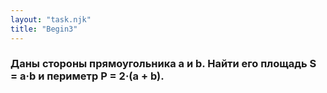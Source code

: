 ```yaml
---
layout: "task.njk"
title: "Begin3"
---
```


### Даны стороны прямоугольника a и b. Найти его площадь S = a·b и периметр P = 2·(a + b).
